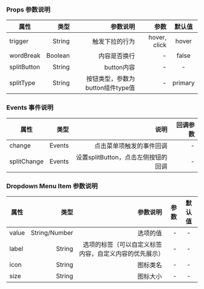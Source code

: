 
### Props 参数说明

| 属性     | 类型| 参数说明  | 参数   |  默认值  |
| -------- | -----:| -----:  |-----:  | :----:  |
| trigger|String |触发下拉的行为| 	hover, click | hover |
| wordBreak|  Boolean|内容是否换行| -  |  false  |
| splitButton|  String |button内容| -  |  -  |
| splitType|  String |按钮类型，参数为button组件type值| -  |  primary |


### Events 事件说明

| 属性     | 类型| 说明  | 回调参数   | 
| -------- | -----:| -----:  |-----:  | 
| change |  Events  | 点击菜单项触发的事件回调 |  -	 |
| splitChange |  Events  | 设置splitButton，点击左侧按钮的回调 |  - |



### Dropdown  Menu Item 参数说明

| 属性     | 类型| 参数说明  | 参数   |  默认值  |
| -------- | -----:| -----:  |-----:  | :----:  |
| value|   String/Number|选项的值| -  |   -  |
| label |  String  | 选项的标签（可以自定义标签内容，自定义内容的优先展示）  |  - | - |
| icon|  String	|图标类名| -  |   - |
| size|  String	|图标大小| -  |   - |
